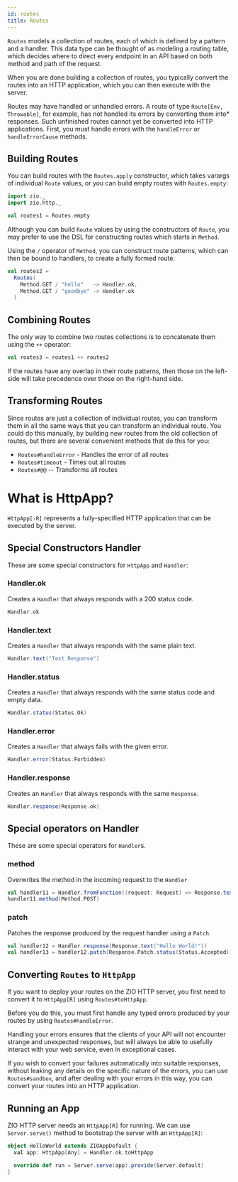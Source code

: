 ```yaml
---
id: routes
title: Routes
---
```


`Routes` models a collection of routes, each of which is defined by a pattern and a handler. 
This data type can be thought of as modeling a routing table,  which decides where to direct 
every endpoint in an API based on both method and path of the request.

When you are done building a collection of routes, you typically convert the routes into an 
HTTP application, which you can then execute with the server.

Routes may have handled or unhandled errors. A route of type `Route[Env, Throwable]`, for example, 
has not handled its errors by converting them into* responses. Such unfinished routes cannot yet 
be converted into HTTP applications. First, you must handle errors with the `handleError` or `handleErrorCause` methods.

## Building Routes

You can build routes with the `Routes.apply` constructor, which takes varargs of individual `Route` values, or you can build empty routes with `Routes.empty`:

```scala mdoc:silent
import zio._
import zio.http._ 

val routes1 = Routes.empty
```

Although you can build `Route` values by using the constructors of `Route`, you may prefer to use the DSL for constructing routes which starts in `Method`.

Using the `/` operator of `Method`, you can construct route patterns, which can then be bound to handlers, to create a fully formed route.

```scala mdoc:silent
val routes2 = 
  Routes(
    Method.GET / "hello"   -> Handler.ok,
    Method.GET / "goodbye" -> Handler.ok
  )
```

## Combining Routes

The only way to combine two routes collections is to concatenate them using the `++` operator:

```scala mdoc:silent
val routes3 = routes1 ++ routes2
```

If the routes have any overlap in their route patterns, then those on the left-side will take 
precedence over those on the right-hand side.

## Transforming Routes

Since routes are just a collection of individual routes, you can transform them in all the same
ways that you can transform an individual route. You could do this manually, by building new 
routes from the old collection of routes, but there are several convenient methods that do 
this for you:

 - `Routes#handleError` - Handles the error of all routes
 - `Routes#timeout` - Times out all routes
 - `Routes#@@` -- Transforms all routes

# What is HttpApp?

`HttpApp[-R]` represents a fully-specified HTTP application that can be executed by the server.

## Special Constructors Handler

These are some special constructors for `HttpApp` and `Handler`:

### Handler.ok

Creates a `Handler` that always responds with a 200 status code.

```scala mdoc:silent
Handler.ok
```

### Handler.text

Creates a `Handler` that always responds with the same plain text.

```scala mdoc:silent
Handler.text("Text Response")
```

### Handler.status

Creates a `Handler` that always responds with the same status code and empty data.

```scala mdoc:silent
Handler.status(Status.Ok)
```

### Handler.error

Creates a `Handler` that always fails with the given error.

```scala mdoc:silent
Handler.error(Status.Forbidden)
```

### Handler.response

Creates an `Handler` that always responds with the same `Response`.

```scala mdoc:silent
Handler.response(Response.ok)
```

## Special operators on Handler

These are some special operators for `Handler`s.

### method

Overwrites the method in the incoming request to the `Handler`

```scala mdoc:silent
val handler11 = Handler.fromFunction((request: Request) => Response.text(request.method.toString))
handler11.method(Method.POST)
```

### patch

Patches the response produced by the request handler using a `Patch`.

```scala mdoc:silent
val handler12 = Handler.response(Response.text("Hello World!"))
val handler13 = handler12.patch(Response.Patch.status(Status.Accepted))
```

## Converting `Routes` to `HttpApp`

If you want to deploy your routes on the ZIO HTTP server, you first need to convert it to `HttpApp[R]` using
`Routes#toHttpApp`.

Before you do this, you must first handle any typed errors produced by your routes by using `Routes#handleError`.

Handling your errors ensures that the clients of your API will not encounter strange and unexpected responses, but will always be able to usefully interact with your web service, even in exceptional cases.

If you wish to convert your failures automatically into suitable responses, without leaking any details on the specific nature of the errors, you can use `Routes#sandbox`, and after dealing with your errors in this way, you can convert your routes into an HTTP application.

## Running an App

ZIO HTTP server needs an `HttpApp[R]` for running. We can use `Server.serve()` method to bootstrap the server with
an `HttpApp[R]`:

```scala mdoc:silent
object HelloWorld extends ZIOAppDefault {
  val app: HttpApp[Any] = Handler.ok.toHttpApp

  override def run = Server.serve(app).provide(Server.default)
} 
```
